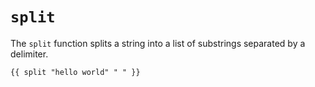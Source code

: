# `split`

The `split` function splits a string into a list of substrings separated by a delimiter.

```
{{ split "hello world" " " }}
```
